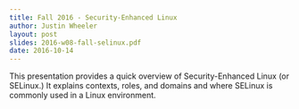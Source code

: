 ```yaml
---
title: Fall 2016 - Security-Enhanced Linux
author: Justin Wheeler
layout: post
slides: 2016-w08-fall-selinux.pdf
date: 2016-10-14
---
```


This presentation provides a quick overview of Security-Enhanced Linux (or SELinux.) It explains contexts, roles, and domains and where SELinux is commonly used in a Linux environment.
